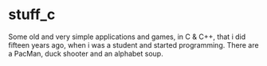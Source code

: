# stuff_c
Some old and very simple applications and games, in C & C++, that i did fifteen years ago, when i was a student and started programming. There are a PacMan, duck shooter and an alphabet soup. 
